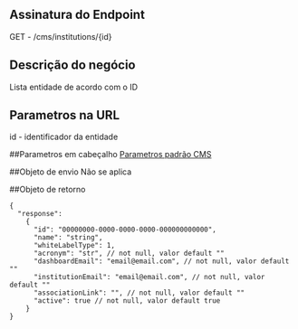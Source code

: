 ## Assinatura do Endpoint

GET - /cms/institutions/{id}

## Descrição do negócio
Lista entidade de acordo com o ID

## Parametros na URL
id - identificador da entidade

##Parametros em cabeçalho
[Parametros padrão CMS](/API-\(Endpoints\)/Parametros-padrão-CMS)

##Objeto de envio
Não se aplica

##Objeto de retorno

```
{
  "response":
    {
      "id": "00000000-0000-0000-0000-000000000000",
      "name": "string",
      "whiteLabelType": 1,
      "acronym": "str", // not null, valor default ""
      "dashboardEmail": "email@email.com", // not null, valor default ""
      "institutionEmail": "email@email.com", // not null, valor default ""
      "associationLink": "", // not null, valor default ""
      "active": true // not null, valor default true
    }
}
```